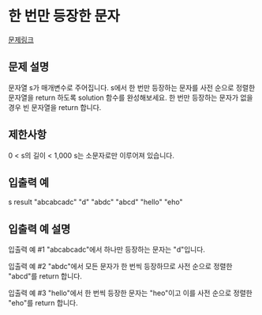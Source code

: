 # 한 번만 등장한 문자

[문제링크](https://school.programmers.co.kr/learn/courses/30/lessons/120896#)

## 문제 설명
문자열 s가 매개변수로 주어집니다. s에서 한 번만 등장하는 문자를 사전 순으로 정렬한 문자열을 return 하도록 solution 함수를 완성해보세요. 한 번만 등장하는 문자가 없을 경우 빈 문자열을 return 합니다.

## 제한사항
0 < s의 길이 < 1,000
s는 소문자로만 이루어져 있습니다.


## 입출력 예
s	result
"abcabcadc"	"d"
"abdc"	"abcd"
"hello"	"eho"


## 입출력 예 설명

입출력 예 #1
"abcabcadc"에서 하나만 등장하는 문자는 "d"입니다.


입출력 예 #2
"abdc"에서 모든 문자가 한 번씩 등장하므로 사전 순으로 정렬한 "abcd"를 return 합니다.

입출력 예 #3
"hello"에서 한 번씩 등장한 문자는 "heo"이고 이를 사전 순으로 정렬한 "eho"를 return 합니다.
